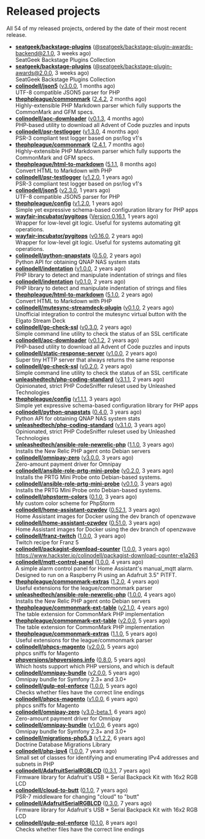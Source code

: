 # Released projects

All <!-- release_count starts -->54<!-- release_count ends --> of my released projects, ordered by the date of their most recent release.

<!-- recent_releases starts -->
* **[seatgeek/backstage-plugins](https://github.com/seatgeek/backstage-plugins)** ([@seatgeek/backstage-plugin-awards-backend@2.1.0](https://github.com/seatgeek/backstage-plugins/releases/tag/%40seatgeek/backstage-plugin-awards-backend%402.1.0), 3 weeks ago)<br>SeatGeek Backstage Plugins Collection
* **[seatgeek/backstage-plugins](https://github.com/seatgeek/backstage-plugins)** ([@seatgeek/backstage-plugin-awards@2.0.0](https://github.com/seatgeek/backstage-plugins/releases/tag/%40seatgeek/backstage-plugin-awards%402.0.0), 3 weeks ago)<br>SeatGeek Backstage Plugins Collection
* **[colinodell/json5](https://github.com/colinodell/json5)** ([v3.0.0](https://github.com/colinodell/json5/releases/tag/v3.0.0), 1 months ago)<br>UTF-8 compatible JSON5 parser for PHP
* **[thephpleague/commonmark](https://github.com/thephpleague/commonmark)** ([2.4.2](https://github.com/thephpleague/commonmark/releases/tag/2.4.2), 2 months ago)<br>Highly-extensible PHP Markdown parser which fully supports the CommonMark and GFM specs.
* **[colinodell/aoc-downloader](https://github.com/colinodell/aoc-downloader)** ([v0.1.3](https://github.com/colinodell/aoc-downloader/releases/tag/v0.1.3), 4 months ago)<br>PHP-based utility to download all Advent of Code puzzles and inputs
* **[colinodell/psr-testlogger](https://github.com/colinodell/psr-testlogger)** ([v1.3.0](https://github.com/colinodell/psr-testlogger/releases/tag/v1.3.0), 4 months ago)<br>PSR-3 compliant test logger based on psr/log v1's
* **[thephpleague/commonmark](https://github.com/thephpleague/commonmark)** ([2.4.1](https://github.com/thephpleague/commonmark/releases/tag/2.4.1), 7 months ago)<br>Highly-extensible PHP Markdown parser which fully supports the CommonMark and GFM specs.
* **[thephpleague/html-to-markdown](https://github.com/thephpleague/html-to-markdown)** ([5.1.1](https://github.com/thephpleague/html-to-markdown/releases/tag/5.1.1), 8 months ago)<br>Convert HTML to Markdown with PHP
* **[colinodell/psr-testlogger](https://github.com/colinodell/psr-testlogger)** ([v1.2.0](https://github.com/colinodell/psr-testlogger/releases/tag/v1.2.0), 1 years ago)<br>PSR-3 compliant test logger based on psr/log v1's
* **[colinodell/json5](https://github.com/colinodell/json5)** ([v2.3.0](https://github.com/colinodell/json5/releases/tag/v2.3.0), 1 years ago)<br>UTF-8 compatible JSON5 parser for PHP
* **[thephpleague/config](https://github.com/thephpleague/config)** ([v1.2.0](https://github.com/thephpleague/config/releases/tag/v1.2.0), 1 years ago)<br>Simple yet expressive schema-based configuration library for PHP apps
* **[wayfair-incubator/pygitops](https://github.com/wayfair-incubator/pygitops)** ([Version 0.16.1](https://github.com/wayfair-incubator/pygitops/releases/tag/v0.16.1), 1 years ago)<br>Wrapper for low-level git logic. Useful for systems automating git operations.
* **[wayfair-incubator/pygitops](https://github.com/wayfair-incubator/pygitops)** ([v0.16.0](https://github.com/wayfair-incubator/pygitops/releases/tag/v0.16.0), 2 years ago)<br>Wrapper for low-level git logic. Useful for systems automating git operations.
* **[colinodell/python-qnapstats](https://github.com/colinodell/python-qnapstats)** ([0.5.0](https://github.com/colinodell/python-qnapstats/releases/tag/0.5.0), 2 years ago)<br>Python API for obtaining QNAP NAS system stats
* **[colinodell/indentation](https://github.com/colinodell/indentation)** ([v1.0.0](https://github.com/colinodell/indentation/releases/tag/v1.0.0), 2 years ago)<br>PHP library to detect and manipulate indentation of strings and files
* **[colinodell/indentation](https://github.com/colinodell/indentation)** ([v0.1.0](https://github.com/colinodell/indentation/releases/tag/v0.1.0), 2 years ago)<br>PHP library to detect and manipulate indentation of strings and files
* **[thephpleague/html-to-markdown](https://github.com/thephpleague/html-to-markdown)** ([5.1.0](https://github.com/thephpleague/html-to-markdown/releases/tag/5.1.0), 2 years ago)<br>Convert HTML to Markdown with PHP
* **[colinodell/mutesync-streamdeck-plugin](https://github.com/colinodell/mutesync-streamdeck-plugin)** ([v0.1.0](https://github.com/colinodell/mutesync-streamdeck-plugin/releases/tag/v0.1.0), 2 years ago)<br>Unofficial integration to control the mutesync virtual button with the Elgato Stream Deck
* **[colinodell/go-check-ssl](https://github.com/colinodell/go-check-ssl)** ([v0.3.0](https://github.com/colinodell/go-check-ssl/releases/tag/v0.3.0), 2 years ago)<br>Simple command line utility to check the status of an SSL certificate
* **[colinodell/aoc-downloader](https://github.com/colinodell/aoc-downloader)** ([v0.1.2](https://github.com/colinodell/aoc-downloader/releases/tag/v0.1.2), 2 years ago)<br>PHP-based utility to download all Advent of Code puzzles and inputs
* **[colinodell/static-response-server](https://github.com/colinodell/static-response-server)** ([v1.0.0](https://github.com/colinodell/static-response-server/releases/tag/v1.0.0), 2 years ago)<br>Super tiny HTTP server that always returns the same response
* **[colinodell/go-check-ssl](https://github.com/colinodell/go-check-ssl)** ([v0.2.0](https://github.com/colinodell/go-check-ssl/releases/tag/v0.2.0), 2 years ago)<br>Simple command line utility to check the status of an SSL certificate
* **[unleashedtech/php-coding-standard](https://github.com/unleashedtech/php-coding-standard)** ([v3.1.1](https://github.com/unleashedtech/php-coding-standard/releases/tag/v3.1.1), 2 years ago)<br>Opinionated, strict PHP CodeSniffer ruleset used by Unleashed Technologies
* **[thephpleague/config](https://github.com/thephpleague/config)** ([v1.1.1](https://github.com/thephpleague/config/releases/tag/v1.1.1), 3 years ago)<br>Simple yet expressive schema-based configuration library for PHP apps
* **[colinodell/python-qnapstats](https://github.com/colinodell/python-qnapstats)** ([0.4.0](https://github.com/colinodell/python-qnapstats/releases/tag/0.4.0), 3 years ago)<br>Python API for obtaining QNAP NAS system stats
* **[unleashedtech/php-coding-standard](https://github.com/unleashedtech/php-coding-standard)** ([v3.1.0](https://github.com/unleashedtech/php-coding-standard/releases/tag/v3.1.0), 3 years ago)<br>Opinionated, strict PHP CodeSniffer ruleset used by Unleashed Technologies
* **[unleashedtech/ansible-role-newrelic-php](https://github.com/unleashedtech/ansible-role-newrelic-php)** ([1.1.0](https://github.com/unleashedtech/ansible-role-newrelic-php/releases/tag/1.1.0), 3 years ago)<br>Installs the New Relic PHP agent onto Debian servers
* **[colinodell/omnipay-zero](https://github.com/colinodell/omnipay-zero)** ([v3.0.0](https://github.com/colinodell/omnipay-zero/releases/tag/v3.0.0), 3 years ago)<br>Zero-amount payment driver for Omnipay
* **[colinodell/ansible-role-prtg-mini-probe](https://github.com/colinodell/ansible-role-prtg-mini-probe)** ([v0.2.0](https://github.com/colinodell/ansible-role-prtg-mini-probe/releases/tag/v0.2.0), 3 years ago)<br>Installs the PRTG Mini Probe onto Debian-based systems.
* **[colinodell/ansible-role-prtg-mini-probe](https://github.com/colinodell/ansible-role-prtg-mini-probe)** ([v0.1.0](https://github.com/colinodell/ansible-role-prtg-mini-probe/releases/tag/v0.1.0), 3 years ago)<br>Installs the PRTG Mini Probe onto Debian-based systems.
* **[colinodell/phpstorm-colors](https://github.com/colinodell/phpstorm-colors)** ([0.1.0](https://github.com/colinodell/phpstorm-colors/releases/tag/0.1.0), 3 years ago)<br>My custom color scheme for PhpStorm
* **[colinodell/home-assistant-ozwdev](https://github.com/colinodell/home-assistant-ozwdev)** ([0.52.1](https://github.com/colinodell/home-assistant-ozwdev/releases/tag/0.52.1), 3 years ago)<br>Home Assistant images for Docker using the dev branch of openzwave
* **[colinodell/home-assistant-ozwdev](https://github.com/colinodell/home-assistant-ozwdev)** ([0.51.0](https://github.com/colinodell/home-assistant-ozwdev/releases/tag/0.51.0), 3 years ago)<br>Home Assistant images for Docker using the dev branch of openzwave
* **[colinodell/franz-twitch](https://github.com/colinodell/franz-twitch)** ([1.0.0](https://github.com/colinodell/franz-twitch/releases/tag/1.0.0), 3 years ago)<br>Twitch recipe for Franz 5
* **[colinodell/packagist-download-counter](https://github.com/colinodell/packagist-download-counter)** ([1.0.0](https://github.com/colinodell/packagist-download-counter/releases/tag/1.0.0), 3 years ago)<br>https://www.hackster.io/colinodell/packagist-download-counter-e1a263
* **[colinodell/mqtt-control-panel](https://github.com/colinodell/mqtt-control-panel)** ([1.0.0](https://github.com/colinodell/mqtt-control-panel/releases/tag/1.0.0), 4 years ago)<br>A simple alarm control panel for Home Assistant's manual_mqtt alarm. Designed to run on a Raspberry Pi using an Adafruit 3.5" PiTFT.
* **[thephpleague/commonmark-extras](https://github.com/thephpleague/commonmark-extras)** ([1.2.0](https://github.com/thephpleague/commonmark-extras/releases/tag/1.2.0), 4 years ago)<br>Useful extensions for the league/commonmark parser
* **[unleashedtech/ansible-role-newrelic-php](https://github.com/unleashedtech/ansible-role-newrelic-php)** ([1.0.0](https://github.com/unleashedtech/ansible-role-newrelic-php/releases/tag/1.0.0), 4 years ago)<br>Installs the New Relic PHP agent onto Debian servers
* **[thephpleague/commonmark-ext-table](https://github.com/thephpleague/commonmark-ext-table)** ([v2.1.0](https://github.com/thephpleague/commonmark-ext-table/releases/tag/v2.1.0), 4 years ago)<br>The table extension for CommonMark PHP implementation
* **[thephpleague/commonmark-ext-table](https://github.com/thephpleague/commonmark-ext-table)** ([v2.0.0](https://github.com/thephpleague/commonmark-ext-table/releases/tag/v2.0.0), 5 years ago)<br>The table extension for CommonMark PHP implementation
* **[thephpleague/commonmark-extras](https://github.com/thephpleague/commonmark-extras)** ([1.1.0](https://github.com/thephpleague/commonmark-extras/releases/tag/1.1.0), 5 years ago)<br>Useful extensions for the league/commonmark parser
* **[colinodell/phpcs-magento](https://github.com/colinodell/phpcs-magento)** ([v2.0.0](https://github.com/colinodell/phpcs-magento/releases/tag/v2.0.0), 5 years ago)<br>phpcs sniffs for Magento
* **[phpversions/phpversions.info](https://github.com/phpversions/phpversions.info)** ([0.8.0](https://github.com/phpversions/phpversions.info/releases/tag/0.8.1), 5 years ago)<br>Which hosts support which PHP versions, and which is default
* **[colinodell/omnipay-bundle](https://github.com/colinodell/omnipay-bundle)** ([v2.0.0](https://github.com/colinodell/omnipay-bundle/releases/tag/v2.0.0), 5 years ago)<br>Omnipay bundle for Symfony 2.3+ and 3.0+
* **[colinodell/gulp-eol-enforce](https://github.com/colinodell/gulp-eol-enforce)** ([1.0.0](https://github.com/colinodell/gulp-eol-enforce/releases/tag/1.0.0), 5 years ago)<br>Checks whether files have the correct line endings
* **[colinodell/phpcs-magento](https://github.com/colinodell/phpcs-magento)** ([v1.0.0](https://github.com/colinodell/phpcs-magento/releases/tag/v1.0.0), 6 years ago)<br>phpcs sniffs for Magento
* **[colinodell/omnipay-zero](https://github.com/colinodell/omnipay-zero)** ([v3.0-beta.1](https://github.com/colinodell/omnipay-zero/releases/tag/v3.0-beta.1), 6 years ago)<br>Zero-amount payment driver for Omnipay
* **[colinodell/omnipay-bundle](https://github.com/colinodell/omnipay-bundle)** ([v1.0.0](https://github.com/colinodell/omnipay-bundle/releases/tag/v1.0.0), 6 years ago)<br>Omnipay bundle for Symfony 2.3+ and 3.0+
* **[colinodell/migrations-php5.3](https://github.com/colinodell/migrations-php5.3)** ([v1.2.2](https://github.com/colinodell/migrations-php5.3/releases/tag/v1.2.2), 6 years ago)<br>Doctrine Database Migrations Library
* **[colinodell/php-ipv4](https://github.com/colinodell/php-ipv4)** ([1.0.0](https://github.com/colinodell/php-ipv4/releases/tag/1.0.0), 7 years ago)<br>Small set of classes for identifying and enumerating IPv4 addresses and subnets in PHP
* **[colinodell/AdafruitSerialRGBLCD](https://github.com/colinodell/AdafruitSerialRGBLCD)** ([0.3.1](https://github.com/colinodell/AdafruitSerialRGBLCD/releases/tag/0.3.1), 7 years ago)<br>Firmware library for Adafruit's USB + Serial Backpack Kit with 16x2 RGB LCD
* **[colinodell/cloud-to-butt](https://github.com/colinodell/cloud-to-butt)** ([0.1.0](https://github.com/colinodell/cloud-to-butt/releases/tag/0.1.0), 7 years ago)<br>PSR-7 middleware for changing "cloud" to "butt"
* **[colinodell/AdafruitSerialRGBLCD](https://github.com/colinodell/AdafruitSerialRGBLCD)** ([0.3.0](https://github.com/colinodell/AdafruitSerialRGBLCD/releases/tag/0.3.0), 7 years ago)<br>Firmware library for Adafruit's USB + Serial Backpack Kit with 16x2 RGB LCD
* **[colinodell/gulp-eol-enforce](https://github.com/colinodell/gulp-eol-enforce)** ([0.1.0](https://github.com/colinodell/gulp-eol-enforce/releases/tag/0.1.0), 8 years ago)<br>Checks whether files have the correct line endings
<!-- recent_releases ends -->
